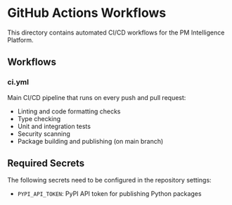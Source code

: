# GitHub Actions Workflows

This directory contains automated CI/CD workflows for the PM Intelligence Platform.

## Workflows

### ci.yml
Main CI/CD pipeline that runs on every push and pull request:
- Linting and code formatting checks
- Type checking
- Unit and integration tests
- Security scanning
- Package building and publishing (on main branch)

## Required Secrets

The following secrets need to be configured in the repository settings:

- `PYPI_API_TOKEN`: PyPI API token for publishing Python packages
